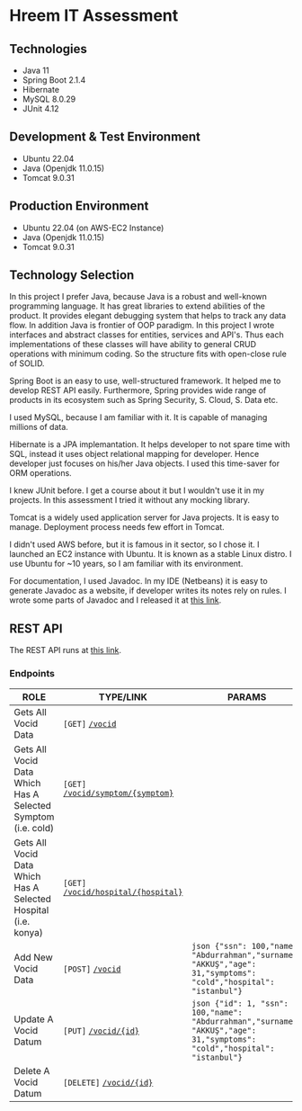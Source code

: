 ﻿# Hreem IT Assessment

## Technologies
- Java 11
- Spring Boot 2.1.4
- Hibernate
- MySQL 8.0.29
- JUnit 4.12

## Development & Test Environment
- Ubuntu 22.04
- Java (Openjdk 11.0.15)
- Tomcat 9.0.31

## Production Environment
- Ubuntu 22.04 (on AWS-EC2 Instance)
- Java (Openjdk 11.0.15)
- Tomcat 9.0.31

## Technology Selection
In this project I prefer Java, because Java is a robust and well-known programming language. It has great libraries to extend abilities of the product. It provides elegant debugging system that helps to track any data flow. In addition Java is frontier of OOP paradigm. In this project I wrote interfaces and abstract classes for entities, services and API's. Thus each implementations of these classes will have ability to general CRUD operations with minimum coding. So the structure fits with open-close rule of SOLID. 

Spring Boot is an easy to use, well-structured framework. It helped me to develop REST API easily. Furthermore, Spring provides wide range of products in its ecosystem such as Spring Security, S. Cloud, S. Data etc. 

I used MySQL, because I am familiar with it. It is capable of managing millions of data.

Hibernate is a JPA implemantation. It helps developer to not spare time with SQL, instead it uses object relational mapping for developer. Hence developer just focuses on his/her Java objects. I used this time-saver for ORM operations.

I knew JUnit before. I get a course about it but I wouldn't use it in my projects. In this assessment I tried it without any mocking library.

Tomcat is a widely used application server for Java projects. It is easy to manage. Deployment process needs few effort in Tomcat.

I didn't used AWS before, but it is famous in it sector, so I chose it. I launched an EC2 instance with Ubuntu. It is known as a stable Linux distro. I use Ubuntu for ~10 years, so I am familiar with its environment.

For documentation, I used Javadoc. In my IDE (Netbeans) it is easy to generate Javadoc as a website, if developer writes its notes rely on rules. I wrote some parts of Javadoc and I released it at [this link](http://54.159.30.33/hreem-javadoc).

## REST API
The REST API runs at [this link](http://54.159.30.33:8080/hreem).

### Endpoints

|       ROLE      |TYPE/LINK                          |PARAMS                         |
|----------------|-------------------------------|-----------------------------|
|Gets All Vocid Data|`[GET]` [`/vocid`](http://54.159.30.33:8080/hreem/vocid)            |            |
Gets All Vocid Data Which Has A Selected Symptom (i.e. cold)         |`[GET]` [`/vocid/symptom/{symptom}`](http://54.159.30.33:8080/hreem/vocid/symptom/cold)            |         |
|Gets All Vocid Data Which Has A Selected Hospital (i.e. konya)         |`[GET]` [`/vocid/hospital/{hospital}`](http://54.159.30.33:8080/hreem/vocid/hospital/konya) |
|Add New Vocid Data|`[POST]` [`/vocid`](http://54.159.30.33:8080/hreem/vocid)| ```json {"ssn": 100,"name": "Abdurrahman","surname": "AKKUŞ","age": 31,"symptoms": "cold","hospital": "istanbul"}``` 
|Update A Vocid Datum|`[PUT]` [`/vocid/{id}`](http://54.159.30.33:8080/hreem/vocid/1)|```json {"id": 1, "ssn": 100,"name": "Abdurrahman","surname": "AKKUŞ","age": 31,"symptoms": "cold","hospital": "istanbul"}``` 
|Delete A Vocid Datum|`[DELETE]` [`/vocid/{id}`](http://54.159.30.33:8080/hreem/vocid/1)|

